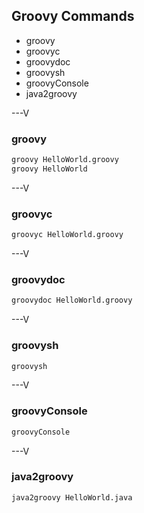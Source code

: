 ## Groovy Commands
* groovy
* groovyc
* groovydoc
* groovysh
* groovyConsole
* java2groovy

---V

### groovy

```bash
groovy HelloWorld.groovy
groovy HelloWorld
```

---V

### groovyc

```bash
groovyc HelloWorld.groovy
```

---V

### groovydoc

```bash
groovydoc HelloWorld.groovy
```

---V

### groovysh

```bash
groovysh
```

---V

### groovyConsole

```bash
groovyConsole
```

---V

### java2groovy

```bash
java2groovy HelloWorld.java
```